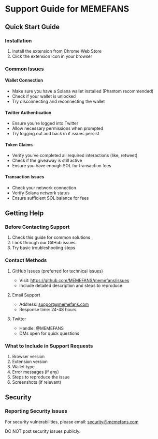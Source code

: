 # Support Guide for MEMEFANS

## Quick Start Guide

### Installation
1. Install the extension from Chrome Web Store
2. Click the extension icon in your browser

### Common Issues

#### Wallet Connection
- Make sure you have a Solana wallet installed (Phantom recommended)
- Check if your wallet is unlocked
- Try disconnecting and reconnecting the wallet

#### Twitter Authentication
- Ensure you're logged into Twitter
- Allow necessary permissions when prompted
- Try logging out and back in if issues persist

#### Token Claims
- Verify you've completed all required interactions (like, retweet)
- Check if the giveaway is still active
- Ensure you have enough SOL for transaction fees

#### Transaction Issues
- Check your network connection
- Verify Solana network status
- Ensure sufficient SOL balance for fees

## Getting Help

### Before Contacting Support
1. Check this guide for common solutions
2. Look through our GitHub issues
3. Try basic troubleshooting steps

### Contact Methods
1. GitHub Issues (preferred for technical issues)
   - Visit: https://github.com/MEMEFANS/memefans/issues
   - Include detailed description and steps to reproduce

2. Email Support
   - Address: support@memefans.com
   - Response time: 24-48 hours

3. Twitter
   - Handle: @MEMEFANS
   - DMs open for quick questions

### What to Include in Support Requests
1. Browser version
2. Extension version
3. Wallet type
4. Error messages (if any)
5. Steps to reproduce the issue
6. Screenshots (if relevant)

## Security

### Reporting Security Issues
For security vulnerabilities, please email:
security@memefans.com

DO NOT post security issues publicly.

